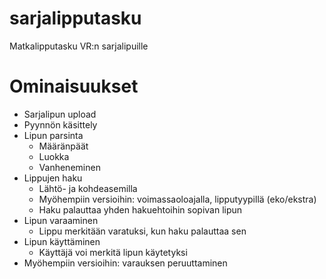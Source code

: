 # sarjalipputasku
Matkalipputasku VR:n sarjalipuille


# Ominaisuukset
 - Sarjalipun upload
  - Pyynnön käsittely
  - Lipun parsinta
    - Määränpäät
    - Luokka
    - Vanheneminen
- Lippujen haku
    - Lähtö- ja kohdeasemilla
    - Myöhempiin versioihin: voimassaoloajalla, lipputyypillä (eko/ekstra)
    - Haku palauttaa yhden hakuehtoihin sopivan lipun
- Lipun varaaminen
    - Lippu merkitään varatuksi, kun haku palauttaa sen
- Lipun käyttäminen
    - Käyttäjä voi merkitä lipun käytetyksi
- Myöhempiin versioihin: varauksen peruuttaminen
